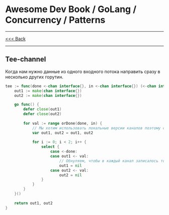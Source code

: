 # Awesome Dev Book / GoLang / Concurrency / Patterns

***
[<<< Back](PATTERNS.md)
***

## Tee-channel

Когда нам нужно данные из одного входного потока направить сразу в несколько других горутин. 

```go
tee := func(done <-chan interface{}, in <-chan interface{}) (<-chan interface{}, <-chan interface{}) {
    out1 := make(chan interface{})
    out2 := make(chan interface{})

    go func() {
        defer close(out1)
        defer close(out2)
		
        for val := range orDone(done, in) {
			// Мы хотим использовать локальные версии каналов поэтому скрываем глобальные
			var out1, out2 = out1, out2
			
            for i := 0; i < 2; i++ {
                select {
				    case <-done: 
                    case out1 <- val:
						// Обнуляем, чтобы в каждый канал записалось только один раз - запись в nil канал блок навсегда
                        out1 = nil
                    case out2 <- val:
                        out2 = nil
                }
            }
        }
    }()
	
    return out1, out2
}

```
